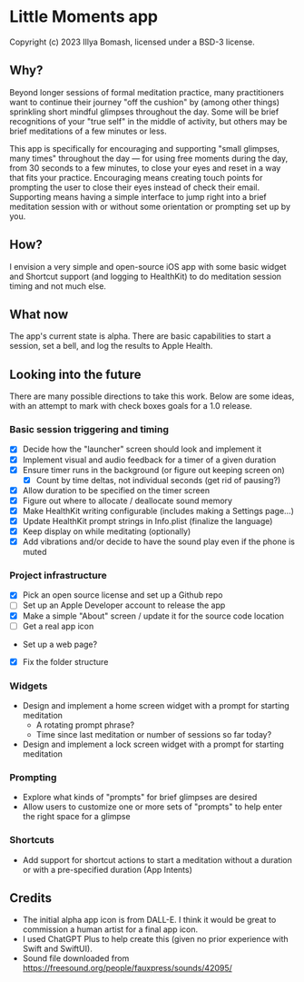 # Little Moments app

Copyright (c) 2023 Illya Bomash, licensed under a BSD-3 license.

## Why?

Beyond longer sessions of formal meditation practice, many practitioners want to continue their journey "off the cushion" by (among other things) sprinkling short mindful glimpses throughout the day. Some will be brief recognitions of your "true self" in the middle of activity, but others may be brief meditations of a few minutes or less.

This app is specifically for encouraging and supporting "small glimpses, many times" throughout the day — for using free moments during the day, from 30 seconds to a few minutes, to close your eyes and reset in a way that fits your practice. Encouraging means creating touch points for prompting the user to close their eyes instead of check their email. Supporting means having a simple interface to jump right into a brief meditation session with or without some orientation or prompting set up by you.

## How?

I envision a very simple and open-source iOS app with some basic widget and Shortcut support (and logging to HealthKit) to do meditation session timing and not much else.

## What now

The app's current state is alpha. There are basic capabilities to start a session, set a bell, and log the results to Apple Health.

## Looking into the future

There are many possible directions to take this work. Below are some ideas, with an attempt to mark with check boxes goals for a 1.0 release.

### Basic session triggering and timing

- [x] Decide how the "launcher" screen should look and implement it
- [x] Implement visual and audio feedback for a timer of a given duration
- [x] Ensure timer runs in the background (or figure out keeping screen on)
  - [x] Count by time deltas, not individual seconds (get rid of pausing?)
- [x] Allow duration to be specified on the timer screen
- [x] Figure out where to allocate / deallocate sound memory
- [x] Make HealthKit writing configurable (includes making a Settings page…)
- [x] Update HealthKit prompt strings in Info.plist (finalize the language)
- [x] Keep display on while meditating (optionally)
- [x] Add vibrations and/or decide to have the sound play even if the phone is muted

### Project infrastructure

- [x] Pick an open source license and set up a Github repo
- [ ] Set up an Apple Developer account to release the app
- [x] Make a simple "About" screen / update it for the source code location
- [ ] Get a real app icon
- Set up a web page?
- [x] Fix the folder structure

### Widgets

- Design and implement a home screen widget with a prompt for starting meditation
  - A rotating prompt phrase?
  - Time since last meditation or number of sessions so far today?
- Design and implement a lock screen widget with a prompt for starting meditation

### Prompting

- Explore what kinds of "prompts" for brief glimpses are desired
- Allow users to customize one or more sets of "prompts" to help enter the right space for a glimpse

### Shortcuts

- Add support for shortcut actions to start a meditation without a duration or with a pre-specified duration (App Intents)

## Credits

- The initial alpha app icon is from DALL-E. I think it would be great to commission a human artist for a final app icon.
- I used ChatGPT Plus to help create this (given no prior experience with Swift and SwiftUI).
- Sound file downloaded from https://freesound.org/people/fauxpress/sounds/42095/

